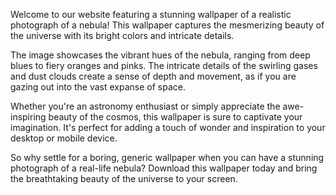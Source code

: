 <!--
Write me content for website with wallpaper "A realistic photograph of a nebula, with bright colors and intricate details that showcase the beauty of the universe."
-->

<!--font:"Montserrat"-->

Welcome to our website featuring a stunning wallpaper of a realistic photograph of a nebula! This wallpaper captures the mesmerizing beauty of the universe with its bright colors and intricate details.

The image showcases the vibrant hues of the nebula, ranging from deep blues to fiery oranges and pinks. The intricate details of the swirling gases and dust clouds create a sense of depth and movement, as if you are gazing out into the vast expanse of space.

Whether you're an astronomy enthusiast or simply appreciate the awe-inspiring beauty of the cosmos, this wallpaper is sure to captivate your imagination. It's perfect for adding a touch of wonder and inspiration to your desktop or mobile device.

So why settle for a boring, generic wallpaper when you can have a stunning photograph of a real-life nebula? Download this wallpaper today and bring the breathtaking beauty of the universe to your screen.
